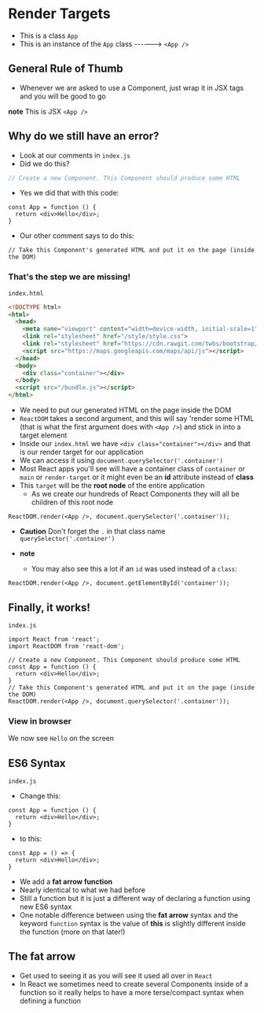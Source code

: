 # Render Targets
* This is a class `App`
* This is an instance of the `App` class ------> `<App />`

## General Rule of Thumb
* Whenever we are asked to use a Component, just wrap it in JSX tags and you will be good to go

**note** This is JSX `<App />`

## Why do we still have an error?
* Look at our comments in `index.js`
* Did we do this?

```js
// Create a new Component. This Component should produce some HTML
```

* Yes we did that with this code:

```
const App = function () {
  return <div>Hello</div>;
}
```

* Our other comment says to do this:
```
// Take this Component's generated HTML and put it on the page (inside the DOM)
```

### That's the step we are missing!
`index.html`

```html
<!DOCTYPE html>
<html>
  <head>
    <meta name="viewport" content="width=device-width, initial-scale=1">
    <link rel="stylesheet" href="/style/style.css">
    <link rel="stylesheet" href="https://cdn.rawgit.com/twbs/bootstrap/48938155eb24b4ccdde09426066869504c6dab3c/dist/css/bootstrap.min.css">
    <script src="https://maps.googleapis.com/maps/api/js"></script>
  </head>
  <body>
    <div class="container"></div>
  </body>
  <script src="/bundle.js"></script>
</html>
```

* We need to put our generated HTML on the page inside the DOM
* `ReactDOM` takes a second argument, and this will say 'render some HTML (that is what the first argument does with `<App />`) and stick in into a target element
* Inside our `index.html` we have `<div class="container"></div>` and that is our render target for our application
* We can access it using `document.querySelector('.container')`
* Most React apps you'll see will have a container class of `container` or `main` or `render-target` or it might even be an **id** attribute instead of **class**
* This `target` will be the **root node** of the entire application
    - As we create our hundreds of React Components they will all be children of this root node

`ReactDOM.render(<App />, document.querySelector('.container'));`

* **Caution** Don't forget the `.` in that class name `querySelector('.container')`

* **note** 
    - You may also see this a lot if an `id` was used instead of a `class`:

`ReactDOM.render(<App />, document.getElementById('container'));`

## Finally, it works!
`index.js`

```
import React from 'react';
import ReactDOM from 'react-dom';

// Create a new Component. This Component should produce some HTML
const App = function () {
  return <div>Hello</div>;
}
// Take this Component's generated HTML and put it on the page (inside the DOM)
ReactDOM.render(<App />, document.querySelector('.container'));
```

### View in browser
We now see `Hello` on the screen

## ES6 Syntax

`index.js`

* Change this:

```
const App = function () {
  return <div>Hello</div>;
}
```

* to this:

```
const App = () => {
  return <div>Hello</div>;
}
```

* We add a **fat arrow function**
* Nearly identical to what we had before
* Still a function but it is just a different way of declaring a function using new ES6 syntax
* One notable difference between using the **fat arrow** syntax and the keyword `function` syntax is the value of **this** is slightly different inside the function (more on that later!)

## The fat arrow
* Get used to seeing it as you will see it used all over in `React`
* In React we sometimes need to create several Components inside of a function so it really helps to have a more terse/compact syntax when defining a function

